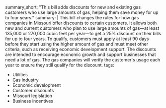 summary_short: "This bill adds discounts for new and existing gas customers who use large amounts of gas, helping them save money for up to four years."
summary: |
  This bill changes the rules for how gas companies in Missouri offer discounts to certain customers. It allows both new and current customers who plan to use large amounts of gas—at least 135,000 or 270,000 cubic feet per year—to get a 25% discount on their bills for up to four years. To qualify, customers must apply at least 90 days before they start using the higher amount of gas and must meet other criteria, such as receiving economic development support. The discounts are intended to encourage economic growth and support businesses that need a lot of gas. The gas companies will verify the customer's usage each year to ensure they still qualify for the discount.
tags:
  - Utilities
  - Gas industry
  - Economic development
  - Customer discounts
  - Missouri legislation
  - Business incentives
